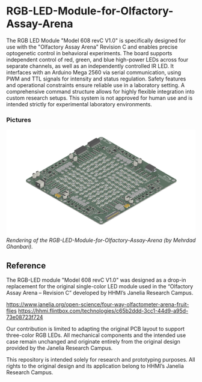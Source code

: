 # RGB-LED-Module-for-Olfactory-Assay-Arena

The RGB LED Module "Model 608 revC V1.0" is specifically designed for use with the "Olfactory Assay Arena" Revision C and enables precise optogenetic control in behavioral experiments. The board supports independent control of red, green, and blue high-power LEDs across four separate channels, as well as an independently controlled IR LED. It interfaces with an Arduino Mega 2560 via serial communication, using PWM and TTL signals for intensity and status regulation. Safety features and operational constraints ensure reliable use in a laboratory setting. A comprehensive command structure allows for highly flexible integration into custom research setups. This system is not approved for human use and is intended strictly for experimental laboratory environments.

 ### Pictures

![](https://github.com/iBehave-eLab/RGB-LED-Module-for-Olfactory-Assay-Arena/blob/main/Pictures/608-olfactory-assay-arena_vC_V1.png)
_Rendering of the RGB-LED-Module-for-Olfactory-Assay-Arena (by Mehrdad Ghanbari)._

## Reference
The RGB-LED module "Model 608 revC V1.0" was designed as a drop-in replacement for the original single-color LED module used in the “Olfactory Assay Arena – Revision C” developed by HHMI’s Janelia Research Campus.

https://www.janelia.org/open-science/four-way-olfactometer-arena-fruit-flies
https://hhmi.flintbox.com/technologies/c65b2ddd-3cc1-44d9-a95d-73e08723f724

Our contribution is limited to adapting the original PCB layout to support three-color RGB LEDs. All mechanical components and the intended use case remain unchanged and originate entirely from the original design provided by the Janelia Research Campus.

This repository is intended solely for research and prototyping purposes. All rights to the original design and its application belong to HHMI’s Janelia Research Campus.